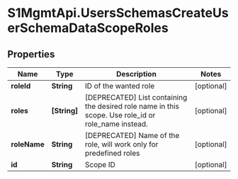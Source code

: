 # S1MgmtApi.UsersSchemasCreateUserSchemaDataScopeRoles

## Properties
Name | Type | Description | Notes
------------ | ------------- | ------------- | -------------
**roleId** | **String** | ID of the wanted role | [optional] 
**roles** | **[String]** | [DEPRECATED] List containing the desired role name in this scope. Use role_id or role_name instead. | [optional] 
**roleName** | **String** | [DEPRECATED] Name of the role, will work only for predefined roles | [optional] 
**id** | **String** | Scope ID | [optional] 


